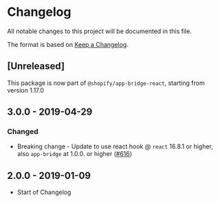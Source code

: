 # Changelog

All notable changes to this project will be documented in this file.

The format is based on [Keep a Changelog](http://keepachangelog.com/en/1.0.0/).

## [Unreleased]

This package is now part of `@shopify/app-bridge-react`, starting from version 1.17.0

## 3.0.0 - 2019-04-29

### Changed

- Breaking change - Update to use react hook @ `react` 16.8.1 or higher, also `app-bridge` at 1.0.0. or higher ([#616](https://github.com/Shopify/quilt/pull/616))

## 2.0.0 - 2019-01-09

- Start of Changelog
